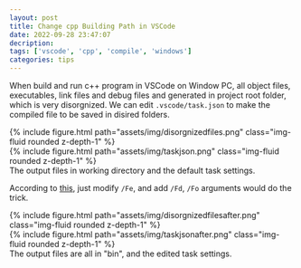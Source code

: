 ```yaml
---
layout: post
title: Change cpp Building Path in VSCode
date: 2022-09-28 23:47:07
decription:
tags: ['vscode', 'cpp', 'compile', 'windows']
categories: tips
---
```


When build and run c++ program in VSCode on Window PC, all object files, executables, link files and debug files and generated in project root folder,
which is very disorgnized. We can edit `.vscode/task.json` to make the compiled file to be saved in disired folders.

<div class="row mt-3">
    <div class="col-sm mt-3 mt-md-0">
        {% include figure.html path="assets/img/disorgnizedfiles.png" class="img-fluid rounded z-depth-1" %}
    </div>
    <div class="col-sm mt-3 mt-md-0">
        {% include figure.html path="assets/img/taskjson.png" class="img-fluid rounded z-depth-1" %}
    </div>
</div>
<div class="caption">
    The output files in working directory and the default task settings.
</div>

According to [this](https://stackoverflow.com/a/64102155), just modify `/Fe`, and add `/Fd`, `/Fo` arguments would do the trick.

<div class="row mt-3">
    <div class="col-sm mt-3 mt-md-0">
        {% include figure.html path="assets/img/disorgnizedfilesafter.png" class="img-fluid rounded z-depth-1" %}
    </div>
    <div class="col-sm mt-3 mt-md-0">
        {% include figure.html path="assets/img/taskjsonafter.png" class="img-fluid rounded z-depth-1" %}
    </div>
</div>
<div class="caption">
    The output files are all in "bin", and the edited task settings.
</div>